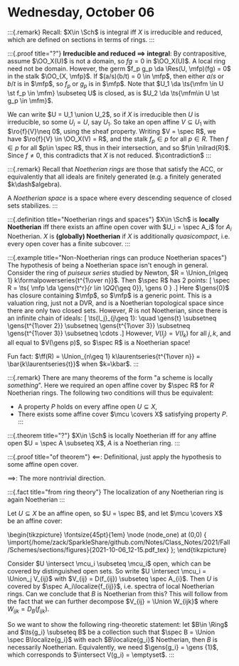 # Wednesday, October 06

:::{.remark}
Recall: $X\in \Sch$ is integral iff $X$ is irreducible and reduced, which are defined on sections in terms of rings. 
:::

:::{.proof title="?"}
**Irreducible and reduced $\implies$ integral**:
By contrapositive, assume $\OO_X(U)$ is not a domain, so $fg = 0$ in $\OO_X(U)$.
A local ring need not be domain.
However, the germ $f_p g_p \da \Res(U, \mfp)(fg) = 0$ in the stalk $\OO_{X, \mfp}$.
If $(a/s)(b/t) = 0 \in \mfp$, then either $a/s$ or $b/t$ is in $\mfp$, so $f_p$ or $g_p$ is in $\mfp$.
Note that $U_1 \da \ts{\mfm \in U \st f_p \in \mfm} \subseteq U$ is closed, as is $U_2 \da \ts{\mfm\in U \st g_p \in \mfm}$.

We can write $U = U_1 \union U_2$, so if $X$ is irreducible then $U$ is irreducible, so some $U_i = U$, say $U_1$.
So take an open affine $V \subseteq U_1$ with $\ro{f}{V}\neq 0$, using the sheaf property.
Writing $V = \spec R$, we have $\ro{f}{V} \in \OO_X(V) = R$, and the stalk $f_p\in p$ for all $p\in R$.
Then $f\in p$ for all $p\in \spec R$, thus in their intersection, and so $f\in \nilrad{R}$.
Since $f\neq 0$, this contradicts that $X$ is not reduced.
$\contradiction$
:::


:::{.remark}
Recall that *Noetherian rings* are those that satisfy the ACC, or equivalently that all ideals are finitely generated (e.g. a finitely generated $k\dash$algebra).

A *Noetherian space* is a space where every descending sequence of closed sets stabilizes.
:::

:::{.definition title="Noetherian rings and spaces"}
$X\in \Sch$ is **locally Noetherian** iff there exists an affine open cover with $U_i = \spec A_i$ for $A_i$ Noetherian.
$X$ is **(globally) Noetherian** if $X$ is additionally *quasicompact*, i.e. every open cover has a finite subcover.
:::

:::{.example title="Non-Noetherian rings can produce Noetherian spaces"}
The hypothesis of being a Noetherian space isn't enough in general.
Consider the ring of *puiseux series* studied by Newton, $R = \Union_{n\geq 1} k\formalpowerseries{t^{1\over n}}$.
Then $\spec R$ has 2 points:
\[
\spec R = \ts{ \mfp \da \gens{t^r}_{r \in \QQ_{\geq 0}}, \gens 0 }
.\]
Here $\gens{0}$ has closure containing $\mfp$, so $\mfp$ is a generic point.
This is a valuation ring, just not a DVR, and is a Noetherian topological space since there are only two closed sets.
However, $R$ is not Noetherian, since there is an infinite chain of ideals:
\[
\ts{I_j}_{j\geq 1}: \quad \gens{t} \subsetneq \gens{t^{1\over 2}} \subsetneq \gens{t^{1\over 3}} \subsetneq \gens{t^{1\over 3}} \subsetneq \cdots
.\]
However, $V(I_j) = V(I_{k})$ for all $j, k$, and all equal to $V(\gens p)$, so $\spec R$ is a Noetherian space!

Fun fact: $\ff(R) = \Union_{n\geq 1} k\laurentseries{t^{1\over n}} = \bar{k\laurentseries{t}}$ when $k=\kbar$.
:::

:::{.remark}
There are many theorems of the form "a scheme is locally *something*".
Here we required an open affine cover by $\spec R$ for $R$ Noetherian rings.
The following two conditions will thus be equivalent:

- A property $P$ holds on every affine open $U \subseteq X$,
- There exists some affine cover $\mcu \covers X$ satisfying property $P$.
:::

:::{.theorem title="?"}
$X\in \Sch$ is locally Noetherian iff for any affine open $U = \spec A \subseteq X$, $A$ is a Noetherian ring.
:::

:::{.proof title="of theorem"}
$\impliedby$:
Definitional, just apply the hypothesis to some affine open cover.

$\implies$:
The more nontrivial direction.


:::{.fact title="from ring theory"}
The localization of any Noetherian ring is again Noetherian
:::

Let $U \subseteq X$ be an affine open, so $U = \spec B$, and let $\mcu \covers X$ be an affine cover:

\begin{tikzpicture}
\fontsize{45pt}{1em} 
\node (node_one) at (0,0) { \import{/home/zack/SparkleShare/github.com/Notes/Class_Notes/2021/Fall/Schemes/sections/figures}{2021-10-06_12-15.pdf_tex} };
\end{tikzpicture}

Consider $U \intersect \mcu_i \subseteq \mcu_i$ open, which can be covered by distinguished open sets.
So write $U \intersect \mcu_i = \Union_j V_{ij}$ with $V_{ij} = D(f_{ij}) \subseteq \spec A_{i}$. 
Then $U$ is covered by $\spec A_i\localize{f_{ij}}$, i.e. spectra of local Noetherian rings.
Can we conclude that $B$ is Noetherian from this?
This will follow from the fact that we can further decompose $V_{ij} = \Union W_{ijk}$ where $W_{ijk} = D_B(f_{ijk})$.

So we want to show the following ring-theoretic statement: let $B\in \Ring$ and $\ts{g_i} \subseteq B$ be a collection such that $\spec B = \Union \spec B\localize{g_i}$ with each $B\localize{g_i}$ Noetherian, then $B$ is necessarily Noetherian.
Equivalently, we need $\gens{g_i} = \gens {1}$, which corresponds to $\intersect V(g_i) = \emptyset$.
:::

